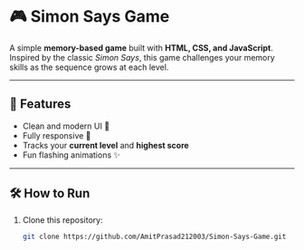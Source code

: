 # 🎮 Simon Says Game

A simple **memory-based game** built with **HTML, CSS, and JavaScript**.  
Inspired by the classic *Simon Says*, this game challenges your memory skills as the sequence grows at each level.

---

## 🚀 Features
- Clean and modern UI 🎨  
- Fully responsive 📱  
- Tracks your **current level** and **highest score**  
- Fun flashing animations ✨  

---

## 🛠️ How to Run
1. Clone this repository:
   ```bash
   git clone https://github.com/AmitPrasad212003/Simon-Says-Game.git
   ```
